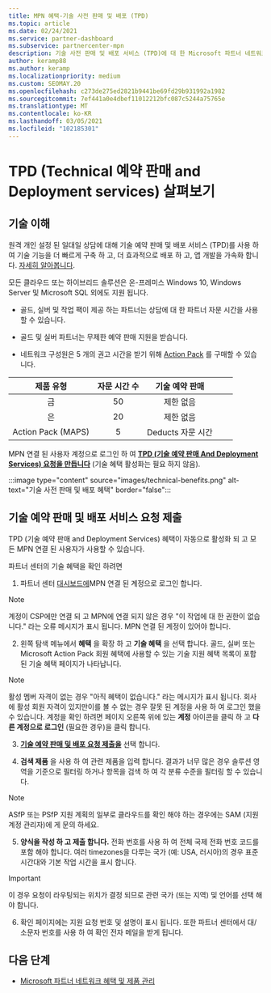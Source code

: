 ```yaml
---
title: MPN 혜택-기술 사전 판매 및 배포 (TPD)
ms.topic: article
ms.date: 02/24/2021
ms.service: partner-dashboard
ms.subservice: partnercenter-mpn
description: 기술 사전 판매 및 배포 서비스 (TPD)에 대 한 Microsoft 파트너 네트워크 (MPN) 혜택 알아보기
author: keramp88
ms.author: keramp
ms.localizationpriority: medium
ms.custom: SEOMAY.20
ms.openlocfilehash: c273de275ed2821b9441be69fd29b931992a1982
ms.sourcegitcommit: 7ef441a0e4dbef11012212bfc087c5244a75765e
ms.translationtype: MT
ms.contentlocale: ko-KR
ms.lasthandoff: 03/05/2021
ms.locfileid: "102185301"
---
```

# <a name="explore-technical-presales-and-deployment-services-tpd"></a>TPD (Technical 예약 판매 and Deployment services) 살펴보기 

## <a name="develop-your-technical-know-how"></a>기술 이해

원격 개인 설정 된 일대일 상담에 대해 기술 예약 판매 및 배포 서비스 (TPD)를 사용 하 여 기술 기능을 더 빠르게 구축 하 고, 더 효과적으로 배포 하 고, 앱 개발을 가속화 합니다. [자세히 알아봅니다](https://aka.ms/TPD).

모든 클라우드 또는 하이브리드 솔루션은 온-프레미스 Windows 10, Windows Server 및 Microsoft SQL 외에도 지원 됩니다. 

-   골드, 실버 및 작업 팩이 제공 하는 파트너는 상담에 대 한 파트너 자문 시간을 사용할 수 있습니다. 

-   골드 및 실버 파트너는 무제한 예약 판매 지원을 받습니다. 

-   네트워크 구성원은 5 개의 권고 시간을 받기 위해 [Action Pack](https://partner.microsoft.com/membership/action-pack) 를 구매할 수 있습니다.  


|     제품 유형    | 자문 시간 수 |   기술 예약 판매   |   |   |
|:-----------------:|:------------------------:|:----------------------:|:-:|:-:|
|        금       |            50            |        제한 없음       |   |   |
|       은      |            20            |        제한 없음       |   |   |
| Action Pack (MAPS) |             5            | Deducts 자문 시간 |   |   |

MPN 연결 된 사용자 계정으로 로그인 하 여 **[TPD (기술 예약 판매 And Deployment Services) 요청을 만듭니다](https://partner.microsoft.com/dashboard/mpn/membership/benefits/technical/createadvisoryhours-servicerequest)** (기술 혜택 활성화는 필요 하지 않음).

  :::image type="content" source="images/technical-benefits.png" alt-text="기술 사전 판매 및 배포 혜택" border="false":::

## <a name="submit-a-technical-presales-and-deployment-services-request"></a>기술 예약 판매 및 배포 서비스 요청 제출 

TPD (기술 예약 판매 and Deployment Services) 혜택이 자동으로 활성화 되 고 모든 MPN 연결 된 사용자가 사용할 수 있습니다. 

파트너 센터의 기술 혜택을 확인 하려면

1. 파트너 센터 [대시보드에](https://partner.microsoft.com/dashboard)MPN 연결 된 계정으로 로그인 합니다. 

>[!NOTE]
>계정이 CSP에만 연결 되 고 MPN에 연결 되지 않은 경우 "이 작업에 대 한 권한이 없습니다." 라는 오류 메시지가 표시 됩니다. MPN 연결 된 계정이 있어야 합니다.

2. 왼쪽 탐색 메뉴에서 **혜택** 을 확장 하 고 **기술 혜택** 을 선택 합니다. 골드, 실버 또는 Microsoft Action Pack 회원 혜택에 사용할 수 있는 기술 지원 혜택 목록이 포함 된 기술 혜택 페이지가 나타납니다. 

>[!NOTE]
>활성 멤버 자격이 없는 경우 "아직 혜택이 없습니다." 라는 메시지가 표시 됩니다. 회사에 활성 회원 자격이 있지만이를 볼 수 없는 경우 잘못 된 계정을 사용 하 여 로그인 했을 수 있습니다. 계정을 확인 하려면 페이지 오른쪽 위에 있는 **계정** 아이콘을 클릭 하 고 **다른 계정으로 로그인** (필요한 경우)을 클릭 합니다.

3. **[기술 예약 판매 및 배포 요청 제출을](https://partner.microsoft.com/dashboard/mpn/membership/benefits/technical/createadvisoryhours-servicerequest)** 선택 합니다.

4. **검색 제품** 을 사용 하 여 관련 제품을 입력 합니다. 결과가 너무 많은 경우 솔루션 영역을 기준으로 필터링 하거나 항목을 검색 하 여 각 분류 수준을 필터링 할 수 있습니다.

> [!NOTE]
> ASfP 또는 PSfP 지원 계획의 일부로 클라우드를 확인 해야 하는 경우에는 SAM (지원 계정 관리자)에 게 문의 하세요.

5. **양식을 작성 하 고 제출 합니다.** 전화 번호를 사용 하 여 전체 국제 전화 번호 코드를 포함 해야 합니다. 여러 timezones을 다루는 국가 (예: USA, 러시아)의 경우 표준 시간대와 기본 작업 시간을 표시 합니다.

> [!IMPORTANT]
> 이 경우 요청이 라우팅되는 위치가 결정 되므로 관련 국가 (또는 지역) 및 언어를 선택 해야 합니다.

6. 확인 페이지에는 지원 요청 번호 및 설명이 표시 됩니다. 또한 파트너 센터에서 대/소문자 번호를 사용 하 여 확인 전자 메일을 받게 됩니다.



## <a name="next-steps"></a>다음 단계

- [Microsoft 파트너 네트워크 혜택 및 제품 관리](manage-your-partner-network-benefits.md)
